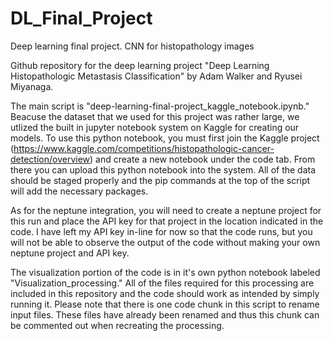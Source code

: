 # DL_Final_Project
Deep learning final project. CNN for histopathology images


Github repository for the deep learning project "Deep Learning Histopathologic Metastasis Classification" by Adam Walker and Ryusei Miyanaga. 

The main script is "deep-learning-final-project_kaggle_notebook.ipynb." Beacuse the dataset that we used for this project was rather large, we utlized the built in jupyter notebook system on Kaggle for creating our models. To use this python notebook, you must first join the Kaggle project (https://www.kaggle.com/competitions/histopathologic-cancer-detection/overview) and create a new notebook under the code tab. From there you can upload this python notebook into the system. All of the data should be staged properly and the pip commands at the top of the script will add the necessary packages. 

As for the neptune integration, you will need to create a neptune project for this run and place the API key for that project in the location indicated in the code. I have left my API key in-line for now so that the code runs, but you will not be able to observe the output of the code without making your own neptune project and API key. 


The visualization portion of the code is in it's own python notebook labeled "Visualization_processing." All of the files required for this processing are included in this repository and the code should work as intended by simply running it. Please note that there is one code chunk in this script to rename input files. These files have already been renamed and thus this chunk can be commented out when recreating the processing. 